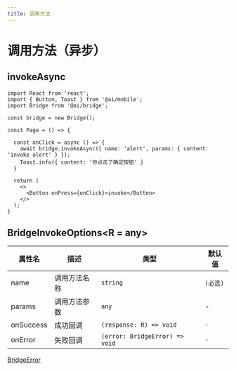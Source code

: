 ```yaml
---
title: 调用方法
---
```



# 调用方法（异步）

## invokeAsync

```tsx | pure
import React from 'react';
import { Button, Toast } from '@ai/mobile';
import Bridge from '@ai/bridge';

const bridge = new Bridge();

const Page = () => {

  const onClick = async () => {
    await bridge.invokeAsync({ name: 'alert', params: { content: 'invoke alert' } });
    Toast.info({ content: '你点击了确定按钮' }
  }
  
  return (
    <>
      <Button onPress={onClick}>invoke</Button>
    </>
  );
}
```

## BridgeInvokeOptions<R = any>

| 属性名 | 描述 | 类型 | 默认值 |
| ---- | ---- | ---- | ---- |
| name | 调用方法名称 | `string` | `(必选)`|
| params | 调用方法参数 | `any` | - |
| onSuccess | 成功回调 | `(response: R) => void` | `-` |
| onError | 失败回调 | `(error: BridgeError) => void` | `-` |

[BridgeError](/docs/error)
